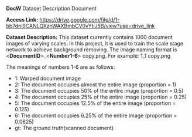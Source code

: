**DocW** Dataset Description Document

**Access Link:** https://drive.google.com/file/d/1-bb7dni9CANLQXznWAXBmbCV0vYtiJ5B/view?usp=drive_link

**Dataset Description:** This dataset currently contains 1000 document images of varying scales. In this project, it is used to train the scale stage network to achieve background removing.
The image naming format is <**DocumentID**>_<**Number1-6**> copy.png. For example: 1_1 copy.png

The meanings of numbers 1-6 are as follows:

+ 1: Warped document image
+ 2: The document occupies almost the entire image (proportion = 1)
+ 3: The document occupies 50% of the entire image (proportion = 0.5)
+ 4: The document occupies 25% of the entire image (proportion = 0.25)
+ 5: The document occupies 12.5% of the entire image (proportion = 0.125)
+ 6: The document occupies 6.25% of the entire image (proportion = 0.0625)
+ gt: The ground truth(scanned document)